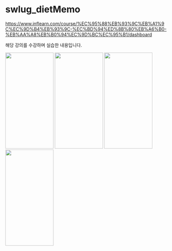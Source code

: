 # swlug_dietMemo

https://www.inflearn.com/course/%EC%95%88%EB%93%9C%EB%A1%9C%EC%9D%B4%EB%93%9C-%EC%BD%94%ED%8B%80%EB%A6%B0-%EB%AA%A8%EB%B0%94%EC%9D%BC%EC%95%B1/dashboard


해당 강의를 수강하며 실습한 내용입니다.


<div>
<img src="https://user-images.githubusercontent.com/66731780/191416498-8e9b4f43-b613-45b3-9d8f-bdeec1f96253.png" width="150" height="300"/>
<img src="https://user-images.githubusercontent.com/66731780/191416500-59bf95e3-43f8-4ee9-89fe-619c8ae5d553.png" width="150" height="300"/>
<img src="https://user-images.githubusercontent.com/66731780/191416492-9cb1770c-52ee-4811-9e0e-15cf04c161ab.png" width="150" height="300"/>
<img src="https://user-images.githubusercontent.com/66731780/191416492-9cb1770c-52ee-4811-9e0e-15cf04c161ab.png" width="150" height="300"/>
</div>
